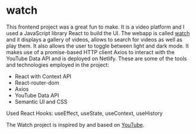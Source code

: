 # watch

This frontend project was a great fun to make. It is a video platform and I used a JavaScript library React to build the UI. The webapp is called [watch](https://watch-video-app.netlify.app/) and it displays a gallery of videos, allows to search for videos as well as play them. It also allows the user to toggle between light and dark mode. It makes use of a promise-based HTTP client Axios to interact with the YouTube Data API and is deployed on Netlify.
These are some of the tools and technologies employed in the project:

- React with Context API
- React-router-dom
- Axios
- YouTube Data API
- Semantic UI and CSS

Used React Hooks: useEffect, useState, useContext, useHistory

The Watch project is inspired by and based on [YouTube](https://www.youtube.com/).
